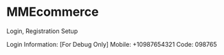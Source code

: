 # MMEcommerce
Login, Registration Setup

Login Information: [For Debug Only]
Mobile: +10987654321
Code: 098765
